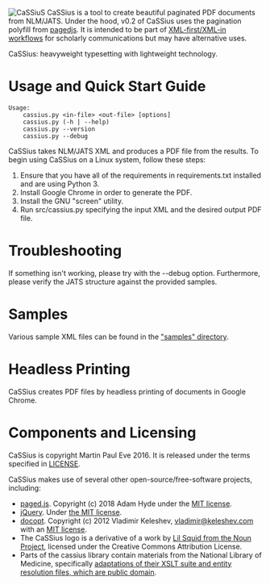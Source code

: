![CaSSiuS](cassius/images/logo.png?raw=true)
CaSSius is a tool to create beautiful paginated PDF documents from NLM/JATS. Under the hood, v0.2 of CaSSius uses the pagination polyfill from [pagedjs](https://gitlab.pagedmedia.org/tools/pagedjs). It is intended to be part of [XML-first/XML-in workflows](https://www.martineve.com/2015/07/20/building-a-real-xml-first-workflow-for-scholarly-typesetting/) for scholarly communications but may have alternative uses.

CaSSius: heavyweight typesetting with lightweight technology.

# Usage and Quick Start Guide
    Usage:
        cassius.py <in-file> <out-file> [options]
        cassius.py (-h | --help)
        cassius.py --version
        cassius.py --debug


CaSSius takes NLM/JATS XML and produces a PDF file from the results. To begin using CaSSius on a Linux system, follow these steps:

1. Ensure that you have all of the requirements in requirements.txt installed and are using Python 3.
2. Install Google Chrome in order to generate the PDF.
3. Install the GNU "screen" utility.
4. Run src/cassius.py specifying the input XML and the desired output PDF file.

# Troubleshooting
If something isn't working, please try with the --debug option. Furthermore, please verify the JATS structure against the provided samples.

# Samples
Various sample XML files can be found in the ["samples" directory](samples/).

# Headless Printing
CaSSius creates PDF files by headless printing of documents in Google Chrome.

# Components and Licensing
CaSSius is copyright Martin Paul Eve 2016. It is released under the terms specified in [LICENSE](LICENSE).

CaSSius makes use of several other open-source/free-software projects, including:

* [paged.js](https://gitlab.pagedmedia.org/tools/pagedjs). Copyright (c) 2018 Adam Hyde under the [MIT license](https://gitlab.pagedmedia.org/tools/pagedjs/blob/master/LICENSE.md).
* [jQuery](https://jquery.org). Under [the MIT license](https://jquery.org/license/).
* [docopt](https://github.com/docopt). Copyright (c) 2012 Vladimir Keleshev, <vladimir@keleshev.com> with an [MIT license](https://github.com/docopt/docopt/blob/master/LICENSE-MIT).
* The CaSSius logo is a derivative of a work by [Lil Squid from the Noun Project](https://thenounproject.com/search/?q=type&i=150037), licensed under the Creative Commons Attribution License.
* Parts of the cassius library contain materials from the National Library of Medicine, specifically [adaptations of their XSLT suite and entity resolution files, which are public domain](http://dtd.nlm.nih.gov/tools/tools.html).

